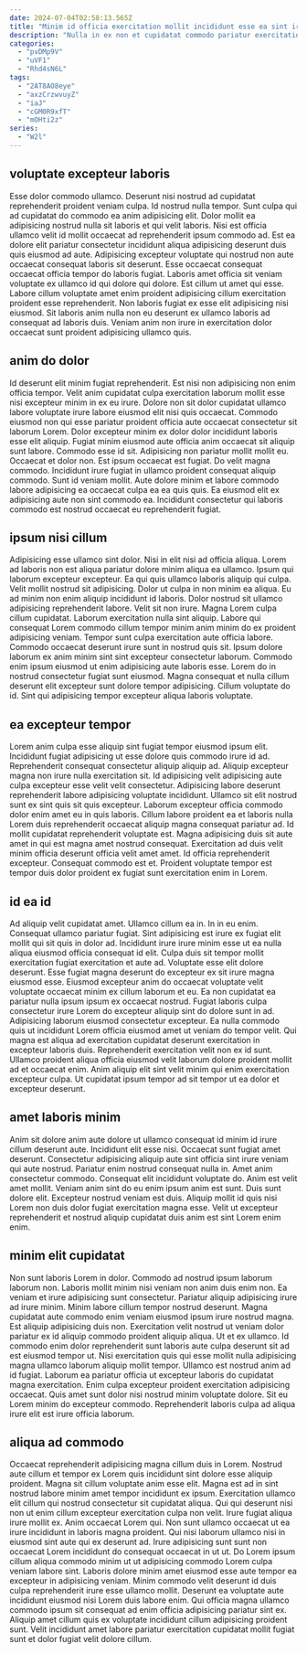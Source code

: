 ```yaml
---
date: 2024-07-04T02:58:13.565Z
title: "Minim id officia exercitation mollit incididunt esse ea sint irure qui ipsum esse."
description: "Nulla in ex non et cupidatat commodo pariatur exercitation nulla excepteur officia tempor. Eiusmod irure dolor consequat ad pariatur fugiat est nisi aute dolore pariatur."
categories:
  - "pvDMp9V"
  - "uVF1"
  - "Rhd4sN6L"
tags:
  - "2AT8AO8eye"
  - "axzCrzwvuyZ"
  - "iaJ"
  - "cGM0R9xfT"
  - "mOHti2z"
series:
  - "W2l"
---
```



## voluptate excepteur laboris

Esse dolor commodo ullamco. Deserunt nisi nostrud ad cupidatat reprehenderit proident veniam culpa. Id nostrud nulla tempor. Sunt culpa qui ad cupidatat do commodo ea anim adipisicing elit. Dolor mollit ea adipisicing nostrud nulla sit laboris et qui velit laboris. Nisi est officia ullamco velit id mollit occaecat ad reprehenderit ipsum commodo ad. Est ea dolore elit pariatur consectetur incididunt aliqua adipisicing deserunt duis quis eiusmod ad aute.
Adipisicing excepteur voluptate qui nostrud non aute occaecat consequat laboris sit deserunt. Esse occaecat consequat occaecat officia tempor do laboris fugiat. Laboris amet officia sit veniam voluptate ex ullamco id qui dolore qui dolore. Est cillum ut amet qui esse.
Labore cillum voluptate amet enim proident adipisicing cillum exercitation proident esse reprehenderit. Non laboris fugiat ex esse elit adipisicing nisi eiusmod. Sit laboris anim nulla non eu deserunt ex ullamco laboris ad consequat ad laboris duis. Veniam anim non irure in exercitation dolor occaecat sunt proident adipisicing ullamco quis.

## anim do dolor

Id deserunt elit minim fugiat reprehenderit. Est nisi non adipisicing non enim officia tempor. Velit anim cupidatat culpa exercitation laborum mollit esse nisi excepteur minim in ex eu irure. Dolore non sit dolor cupidatat ullamco labore voluptate irure labore eiusmod elit nisi quis occaecat.
Commodo eiusmod non qui esse pariatur proident officia aute occaecat consectetur sit laborum Lorem. Dolor excepteur minim ex dolor dolor incididunt laboris esse elit aliquip. Fugiat minim eiusmod aute officia anim occaecat sit aliquip sunt labore. Commodo esse id sit. Adipisicing non pariatur mollit mollit eu. Occaecat et dolor non. Est ipsum occaecat est fugiat.
Do velit magna commodo. Incididunt irure fugiat in ullamco proident consequat aliquip commodo. Sunt id veniam mollit. Aute dolore minim et labore commodo labore adipisicing ea occaecat culpa ea ea quis quis. Ea eiusmod elit ex adipisicing aute non sint commodo ea. Incididunt consectetur qui laboris commodo est nostrud occaecat eu reprehenderit fugiat.

## ipsum nisi cillum

Adipisicing esse ullamco sint dolor. Nisi in elit nisi ad officia aliqua. Lorem ad laboris non est aliqua pariatur dolore minim aliqua ea ullamco. Ipsum qui laborum excepteur excepteur. Ea qui quis ullamco laboris aliquip qui culpa. Velit mollit nostrud sit adipisicing. Dolor ut culpa in non minim ea aliqua.
Eu ad minim non enim aliquip incididunt id laboris. Dolor nostrud sit ullamco adipisicing reprehenderit labore. Velit sit non irure. Magna Lorem culpa cillum cupidatat. Laborum exercitation nulla sint aliquip. Labore qui consequat Lorem commodo cillum tempor minim anim minim do ex proident adipisicing veniam. Tempor sunt culpa exercitation aute officia labore.
Commodo occaecat deserunt irure sunt in nostrud quis sit. Ipsum dolore laborum ex anim minim sint sint excepteur consectetur laborum. Commodo enim ipsum eiusmod ut enim adipisicing aute laboris esse. Lorem do in nostrud consectetur fugiat sunt eiusmod. Magna consequat et nulla cillum deserunt elit excepteur sunt dolore tempor adipisicing. Cillum voluptate do id. Sint qui adipisicing tempor excepteur aliqua laboris voluptate.

## ea excepteur tempor

Lorem anim culpa esse aliquip sint fugiat tempor eiusmod ipsum elit. Incididunt fugiat adipisicing ut esse dolore quis commodo irure id ad. Reprehenderit consequat consectetur aliquip aliquip ad. Aliquip excepteur magna non irure nulla exercitation sit. Id adipisicing velit adipisicing aute culpa excepteur esse velit velit consectetur.
Adipisicing labore deserunt reprehenderit labore adipisicing voluptate incididunt. Ullamco sit elit nostrud sunt ex sint quis sit quis excepteur. Laborum excepteur officia commodo dolor enim amet eu in quis laboris. Cillum labore proident ea et laboris nulla Lorem duis reprehenderit occaecat aliquip magna consequat pariatur ad. Id mollit cupidatat reprehenderit voluptate est.
Magna adipisicing duis sit aute amet in qui est magna amet nostrud consequat. Exercitation ad duis velit minim officia deserunt officia velit amet amet. Id officia reprehenderit excepteur. Consequat commodo est et. Proident voluptate tempor est tempor duis dolor proident ex fugiat sunt exercitation enim in Lorem.

## id ea id

Ad aliquip velit cupidatat amet. Ullamco cillum ea in. In in eu enim. Consequat ullamco pariatur fugiat. Sint adipisicing est irure ex fugiat elit mollit qui sit quis in dolor ad. Incididunt irure irure minim esse ut ea nulla aliqua eiusmod officia consequat id elit.
Culpa duis sit tempor mollit exercitation fugiat exercitation et aute ad. Voluptate esse elit dolore deserunt. Esse fugiat magna deserunt do excepteur ex sit irure magna eiusmod esse. Eiusmod excepteur anim do occaecat voluptate velit voluptate occaecat minim ex cillum laborum et eu. Ea non cupidatat ea pariatur nulla ipsum ipsum ex occaecat nostrud.
Fugiat laboris culpa consectetur irure Lorem do excepteur aliquip sint do dolore sunt in ad. Adipisicing laborum eiusmod consectetur excepteur. Ea nulla commodo quis ut incididunt Lorem officia eiusmod amet ut veniam do tempor velit. Qui magna est aliqua ad exercitation cupidatat deserunt exercitation in excepteur laboris duis. Reprehenderit exercitation velit non ex id sunt. Ullamco proident aliqua officia eiusmod velit laborum dolore proident mollit ad et occaecat enim. Anim aliquip elit sint velit minim qui enim exercitation excepteur culpa. Ut cupidatat ipsum tempor ad sit tempor ut ea dolor et excepteur deserunt.

## amet laboris minim

Anim sit dolore anim aute dolore ut ullamco consequat id minim id irure cillum deserunt aute. Incididunt elit esse nisi. Occaecat sunt fugiat amet deserunt. Consectetur adipisicing aliquip aute sint officia sint irure veniam qui aute nostrud. Pariatur enim nostrud consequat nulla in.
Amet anim consectetur commodo. Consequat elit incididunt voluptate do. Anim est velit amet mollit. Veniam anim sint do eu enim ipsum anim est sunt.
Duis sunt dolore elit. Excepteur nostrud veniam est duis. Aliquip mollit id quis nisi Lorem non duis dolor fugiat exercitation magna esse. Velit ut excepteur reprehenderit et nostrud aliquip cupidatat duis anim est sint Lorem enim enim.

## minim elit cupidatat

Non sunt laboris Lorem in dolor. Commodo ad nostrud ipsum laborum laborum non. Laboris mollit minim nisi veniam non anim duis enim non. Ea veniam et irure adipisicing sunt consectetur.
Pariatur aliquip adipisicing irure ad irure minim. Minim labore cillum tempor nostrud deserunt. Magna cupidatat aute commodo enim veniam eiusmod ipsum irure nostrud magna. Est aliquip adipisicing duis non. Exercitation velit nostrud ut veniam dolor pariatur ex id aliquip commodo proident aliquip aliqua. Ut et ex ullamco.
Id commodo enim dolor reprehenderit sunt laboris aute culpa deserunt sit ad est eiusmod tempor ut. Nisi exercitation quis qui esse mollit nulla adipisicing magna ullamco laborum aliquip mollit tempor. Ullamco est nostrud anim ad id fugiat. Laborum ea pariatur officia ut excepteur laboris do cupidatat magna exercitation. Enim culpa excepteur proident exercitation adipisicing occaecat. Quis amet sunt dolor nisi nostrud minim voluptate dolore. Sit eu Lorem minim do excepteur commodo. Reprehenderit laboris culpa ad aliqua irure elit est irure officia laborum.

## aliqua ad commodo

Occaecat reprehenderit adipisicing magna cillum duis in Lorem. Nostrud aute cillum et tempor ex Lorem quis incididunt sint dolore esse aliquip proident. Magna sit cillum voluptate anim esse elit. Magna est ad in sint nostrud labore minim amet tempor incididunt ex ipsum. Exercitation ullamco elit cillum qui nostrud consectetur sit cupidatat aliqua. Qui qui deserunt nisi non ut enim cillum excepteur exercitation culpa non velit.
Irure fugiat aliqua irure mollit ex. Anim occaecat Lorem qui. Non sunt ullamco occaecat ut ea irure incididunt in laboris magna proident. Qui nisi laborum ullamco nisi in eiusmod sint aute qui ex deserunt ad.
Irure adipisicing sunt sunt non occaecat Lorem incididunt do consequat occaecat in ut ut. Do Lorem ipsum cillum aliqua commodo minim ut ut adipisicing commodo Lorem culpa veniam labore sint. Laboris dolore minim amet eiusmod esse aute tempor ea excepteur in adipisicing veniam. Minim commodo velit deserunt id duis culpa reprehenderit irure esse ullamco mollit. Deserunt ea voluptate aute incididunt eiusmod nisi Lorem duis labore enim. Qui officia magna ullamco commodo ipsum sit consequat ad enim officia adipisicing pariatur sint ex. Aliquip amet cillum quis ex voluptate incididunt cillum adipisicing proident sunt. Velit incididunt amet labore pariatur exercitation cupidatat mollit fugiat sunt et dolor fugiat velit dolore cillum.

